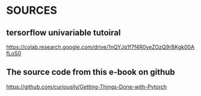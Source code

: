 # SOURCES


## tersorflow univariable tutoiral

https://colab.research.google.com/drive/1nQYJq1f7f4R0yeZOzQ9rBKgk00AfLoS0

## The source code from this e-book on github

https://github.com/curiousily/Getting-Things-Done-with-Pytorch
